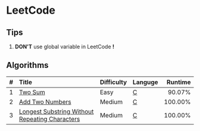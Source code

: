 # LeetCode

## Tips

1. **DON'T** use global variable in LeetCode **!**

## Algorithms
| #    | Title                                               | Difficulty | Languge | Runtime |
| ---: | :-------------------------------------------------- | :--------- | :------ | ------: |
| 1    | [Two Sum][1]                                        | Easy       | [C][1C] | 90.07%  |
| 2    | [Add Two Numbers][2]                                | Medium     | [C][2C] | 100.00% |
| 3    | [Longest Substring Without Repeating Characters][2] | Medium     | [C][3C] | 100.00% |

[1]:  ./doc/001.md
[1C]: ./src/prob/001.c
[2]:  ./doc/002.md
[2C]: ./src/prob/002.c
[3]:  ./doc/003.md
[3C]: ./src/prob/003.c
 